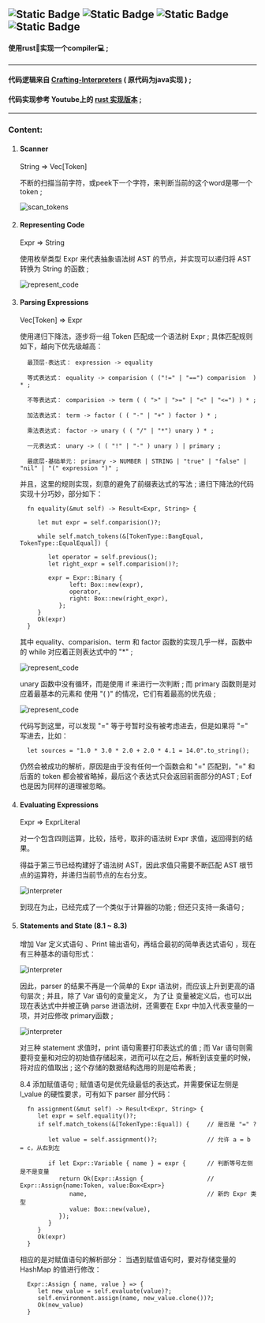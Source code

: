 ![Static Badge](https://img.shields.io/badge/Ubuntu-True-blue)
![Static Badge](https://img.shields.io/badge/Windows-False-red)
![Static Badge](https://img.shields.io/badge/Language-Rust-purple)
![Static Badge](https://img.shields.io/badge/For-Novice-brown)
---
#### 使用rust👾实现一个compiler💻 ;
---

#### 代码逻辑来自 [Crafting-Interpreters][1] ( 原代码为java实现 ) ;

#### 代码实现参考 Youtube上的 [rust 实现版本][2] ;
---
### Content:

1. #### Scanner

   String => Vec[Token]

   不断的扫描当前字符，或peek下一个字符，来判断当前的这个word是哪一个token ;
   
   ![scan_tokens](https://github.com/superbignut/ltl-compiler/blob/master/sources/scan_tokens.png)

2. #### Representing Code
   
   Expr => String

   使用枚举类型 Expr 来代表抽象语法树 AST 的节点，并实现可以递归将 AST 转换为 String 的函数 ;


   ![represent_code](https://github.com/superbignut/ltl-compiler/blob/master/sources/represent_code.png)


3. #### Parsing Expressions

   Vec[Token] => Expr

   使用递归下降法，逐步将一组 Token 匹配成一个语法树 Expr ; 具体匹配规则如下，越向下优先级越高：

         最顶层-表达式： expression -> equality

         等式表达式： equality -> comparision ( ("!=" | "==") comparision  ) * ;

         不等表达式： comparision -> term ( ( ">" | ">=" | "<" | "<=") ) * ;

         加法表达式： term -> factor ( ( "-" | "+" ) factor ) * ;

         乘法表达式： factor -> unary ( ( "/" | "*") unary ) * ;

         一元表达式： unary -> ( ( "!" | "-" ) unary ) | primary ;
         
         最底层-基础单元： primary -> NUMBER | STRING | "true" | "false" | "nil" | "(" expression ")" ;
   
   并且，这里的规则实现，刻意的避免了前缀表达式的写法 ; 递归下降法的代码实现十分巧妙，部分如下：

         fn equality(&mut self) -> Result<Expr, String> {

            let mut expr = self.comparision()?;

            while self.match_tokens(&[TokenType::BangEqual, TokenType::EqualEqual]) {

               let operator = self.previous();
               let right_expr = self.comparision()?;

               expr = Expr::Binary {
                     left: Box::new(expr),
                     operator,
                     right: Box::new(right_expr),
                  };
            }
            Ok(expr)
         }
   
   其中 equality、comparision、term 和 factor 函数的实现几乎一样，函数中的 while 对应着正则表达式中的 "*" ;


   ![represent_code](https://github.com/superbignut/ltl-compiler/blob/master/sources/parser1.png)


   unary 函数中没有循环，而是使用 if 来进行一次判断 ; 而 primary 函数则是对应着最基本的元素和 使用 "( )" 的情况，它们有着最高的优先级 ; 

   ![represent_code](https://github.com/superbignut/ltl-compiler/blob/master/sources/parser2.png)

   代码写到这里，可以发现 "=" 等于号暂时没有被考虑进去，但是如果将 "=" 写进去，比如：

         let sources = "1.0 * 3.0 * 2.0 + 2.0 * 4.1 = 14.0".to_string();
         
   仍然会被成功的解析，原因是由于没有任何一个函数会和 "=" 匹配到，"=" 和后面的 token 都会被省略掉，最后这个表达式只会返回前面部分的AST ; Eof 也是因为同样的道理被忽略。

4. #### Evaluating Expressions

   Expr => ExprLiteral

   对一个包含四则运算，比较，括号，取非的语法树 Expr 求值，返回得到的结果。

   得益于第三节已经构建好了语法树 AST，因此求值只需要不断匹配 AST 根节点的运算符，并递归当前节点的左右分支。

   ![interpreter](https://github.com/superbignut/ltl-compiler/blob/master/sources/interpreter.png)

   到现在为止，已经完成了一个类似于计算器的功能 ; 但还只支持一条语句 ;

5. #### Statements and State (8.1 ~ 8.3)

   增加 Var 定义式语句 、Print 输出语句，再结合最初的简单表达式语句 ，现在有三种基本的语句形式：

   ![interpreter](https://github.com/superbignut/ltl-compiler/blob/master/sources/statement.png)

   因此，parser 的结果不再是一个简单的 Expr 语法树，而应该上升到更高的语句层次 ; 并且，除了 Var 语句的变量定义， 为了让
   变量被定义后，也可以出现在表达式中并被正确 parse 进语法树，还需要在 Expr 中加入代表变量的一项，并对应修改 primary函数 ; 

   ![interpreter](https://github.com/superbignut/ltl-compiler/blob/master/sources/stmt.png)


   对三种 statement 求值时，print 语句需要打印表达式的值 ; 而 Var 语句则需要将变量和对应的初始值存储起来，进而可以在之后，解析到该变量的时候，将对应的值取出 ; 这个存储的数据结构选用的则是哈希表 ; 


   8.4 添加赋值语句 ; 赋值语句是优先级最低的表达式，并需要保证左侧是 l_value 的硬性要求，可有如下 parser 部分代码：

         fn assignment(&mut self) -> Result<Expr, String> {
            let expr = self.equality()?;
            if self.match_tokens(&[TokenType::Equal]) {     // 是否是 "=" ?

               let value = self.assignment()?;              // 允许 a = b = c，从右到左               

               if let Expr::Variable { name } = expr {      // 判断等号左侧是不是变量                     
                  return Ok(Expr::Assign {                  // Expr::Assign{name:Token, value:Box<Expr>}
                     name,                                  // 新的 Expr 类型
                     value: Box::new(value),
                  });
               } 
            }
            Ok(expr)
         }
   相应的是对赋值语句的解析部分： 当遇到赋值语句时，要对存储变量的 HashMap 的值进行修改：

         Expr::Assign { name, value } => {
            let new_value = self.evaluate(value)?;
            self.environment.assign(name, new_value.clone())?;
            Ok(new_value)
         }

[1]:https://craftinginterpreters.com/
[2]:https://www.youtube.com/playlist?list=PLj_VrUwyDuXS4K3n7X4U4qmkjpuA8rJ76